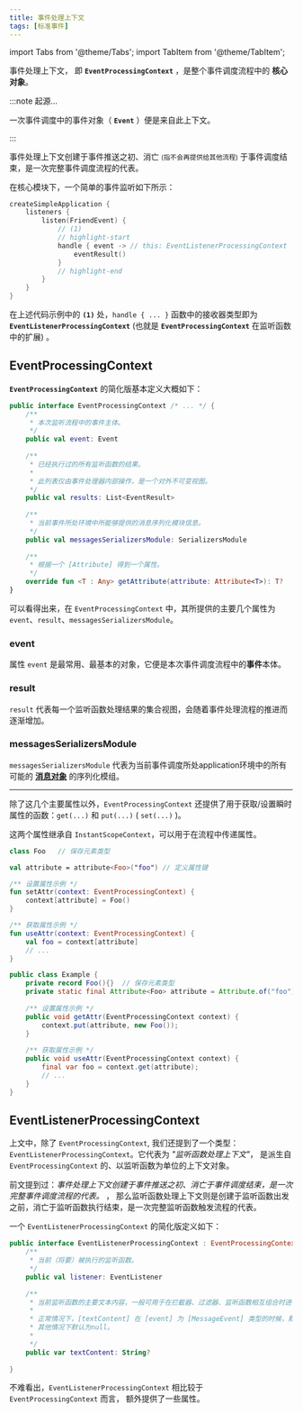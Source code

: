 ```yaml
---
title: 事件处理上下文
tags: [标准事件]
---
```


import Tabs from '@theme/Tabs';
import TabItem from '@theme/TabItem';

事件处理上下文， 即 **`EventProcessingContext`** ，是整个事件调度流程中的 **核心对象**。


:::note 起源...

一次事件调度中的事件对象（ **`Event`** ）便是来自此上下文。

:::

事件处理上下文创建于事件推送之初、消亡 <small>(指不会再提供给其他流程)</small> 于事件调度结束，是一次完整事件调度流程的代表。

在核心模块下，一个简单的事件监听如下所示：

```kotlin
createSimpleApplication {
    listeners {
        listen(FriendEvent) {
            // (1)
            // highlight-start
            handle { event -> // this: EventListenerProcessingContext
                eventResult()
            }
            // highlight-end
        }
    }
}
```

在上述代码示例中的 **`(1)`** 处，`handle { ... }` 函数中的接收器类型即为 **`EventListenerProcessingContext`** 
(也就是 **`EventProcessingContext`** 在监听函数中的扩展) 。



## EventProcessingContext

**`EventProcessingContext`** 的简化版基本定义大概如下：
```kotlin
public interface EventProcessingContext /* ... */ {
    /**
     * 本次监听流程中的事件主体。
     */
    public val event: Event
    
    /**
     * 已经执行过的所有监听函数的结果。
     *
     * 此列表仅由事件处理器内部操作，是一个对外不可变视图。
     */
    public val results: List<EventResult>
    
    /**
     * 当前事件所处环境中所能够提供的消息序列化模块信息。
     */
    public val messagesSerializersModule: SerializersModule
    
    /**
     * 根据一个 [Attribute] 得到一个属性。
     */
    override fun <T : Any> getAttribute(attribute: Attribute<T>): T?
}
```

可以看得出来，在 `EventProcessingContext` 中，其所提供的主要几个属性为 `event`、`result`、`messagesSerializersModule`。

### event

属性 `event` 是最常用、最基本的对象，它便是本次事件调度流程中的**事件**本体。

### result

`result` 代表每一个监听函数处理结果的集合视图，会随着事件处理流程的推进而逐渐增加。

### messagesSerializersModule

`messagesSerializersModule` 代表为当前事件调度所处application环境中的所有可能的
[**消息对象**](../../message-overview) 的序列化模组。 

<hr />

除了这几个主要属性以外，`EventProcessingContext` 还提供了用于获取/设置瞬时属性的函数：`get(...)` 和 `put(...)` ( `set(...)` )。

这两个属性继承自 `InstantScopeContext`，可以用于在流程中传递属性。

<Tabs groupId="code">
<TabItem value="Kotlin">

```kotlin
class Foo   // 保存元素类型

val attribute = attribute<Foo>("foo") // 定义属性键

/** 设置属性示例 */
fun setAttr(context: EventProcessingContext) {
    context[attribute] = Foo()
}

/** 获取属性示例 */
fun useAttr(context: EventProcessingContext) {
    val foo = context[attribute]
    // ...
}
```

</TabItem>
<TabItem value="Java">

```java
public class Example {
    private record Foo(){}  // 保存元素类型
    private static final Attribute<Foo> attribute = Attribute.of("foo"); // 定义属性键
    
    /** 设置属性示例 */
    public void getAttr(EventProcessingContext context) {
        context.put(attribute, new Foo());
    }
    
    /** 获取属性示例 */
    public void useAttr(EventProcessingContext context) {
        final var foo = context.get(attribute);
        // ...
    }
}
```

</TabItem>
</Tabs>



## EventListenerProcessingContext
上文中，除了 `EventProcessingContext`, 我们还提到了一个类型：`EventListenerProcessingContext`。它代表为 _"监听函数处理上下文"_，
是派生自 `EventProcessingContext` 的、以监听函数为单位的上下文对象。

前文提到过：_事件处理上下文创建于事件推送之初、消亡于事件调度结束，是一次完整事件调度流程的代表。_ ，
那么监听函数处理上下文则是创建于监听函数出发之前，消亡于监听函数执行结束，是一次完整监听函数触发流程的代表。

一个 `EventListenerProcessingContext` 的简化版定义如下：

```kotlin
public interface EventListenerProcessingContext : EventProcessingContext {
    /**
     * 当前（将要）被执行的监听函数。
     */
    public val listener: EventListener
    
    /**
     * 当前监听函数的主要文本内容，一般可用于在拦截器、过滤器、监听函数相互组合时进行一些过滤内容匹配。
     *
     * 正常情况下，[textContent] 在 [event] 为 [MessageEvent] 类型的时候，默认为 [MessageContent.plainText],
     * 其他情况下默认为null。
     *
     */
    public var textContent: String?
    
}
```

不难看出，`EventListenerProcessingContext` 相比较于 `EventProcessingContext` 而言，
额外提供了一些属性。

### 




